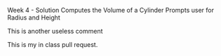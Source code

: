 Week 4 - Solution
Computes the Volume of a Cylinder
Prompts user for Radius and Height

This is another useless comment

This is my in class pull request. 
